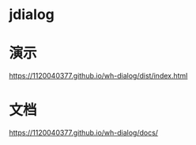 # jdialog

# 演示
https://1120040377.github.io/wh-dialog/dist/index.html

# 文档
https://1120040377.github.io/wh-dialog/docs/
